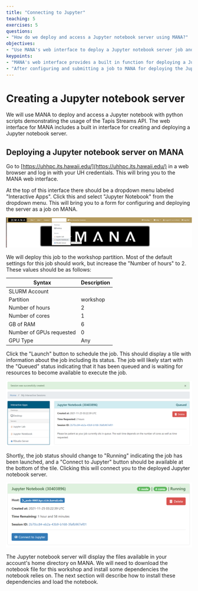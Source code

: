 ```yaml
---
title: "Connecting to Jupyter"
teaching: 5
exercises: 5
questions:
- "How do we deploy and access a Jupyter notebook server using MANA?"
objectives:
- "Use MANA's web interface to deploy a Jupyter notebook server job and connect to the server."
keypoints:
- "MANA's web interface provides a built in function for deploying a Jupyter notebook server."
- "After configuring and submitting a job to MANA for deploying the Jupyter notebook server, we can connect to the server and use it to access notebook files stored in the user's home directory."
---
```


# Creating a Jupyter notebook server

We will use MANA to deploy and access a Jupyter notebook with python scripts demonstrating the usage of the Tapis Streams API. The web interface for MANA includes a built in interface for creating and deploying a Jupyter notebook server.

## Deploying a Jupyter notebook server on MANA

Go to [https://uhhpc.its.hawaii.edu/](https://uhhpc.its.hawaii.edu/) in a web browser and log in with your UH credentials. This will bring you to the MANA web interface.

At the top of this interface there should be a dropdown menu labeled "Interactive Apps". Click this and select "Jupyter Notebook" from the dropdown menu. This will bring you to a form for configuring and deploying the server as a job on MANA.

![MANA Interactive job menu](../fig/mana_jupyter.PNG)

We will deploy this job to the workshop partition. Most of the default settings for this job should work, but increase the "Number of hours" to 2. These values should be as follows:

| Syntax                    | Description |
| ------------------------- | ----------- |
| SLURM Account             |             |
| Partition                 | workshop    |
| Number of hours           | 2           |
| Number of cores           | 1           |
| GB of RAM                 | 6           |
| Number of GPUs requested  | 0           |
| GPU Type                  | Any         |

Click the "Launch" button to schedule the job. This should display a tile with information about the job including its status. The job will likely start with the "Queued" status indicating that it has been queued and is waiting for resources to become available to execute the job.

![Jupyter notebook server job queued](../fig/job_queued.PNG)

Shortly, the job status should change to "Running" indicating the job has been launched, and a "Connect to Jupyter" button should be available at the bottom of the tile. Clicking this will connect you to the deployed Jupyter notebook server.

![Jupyter notebook server job running](../fig/job_running.PNG)

The Jupyter notebook server will display the files available in your account's home directory on MANA. We will need to download the notebook file for this workshop and install some dependencies the notebook relies on. The next section will describe how to install these dependencies and load the notebook.
